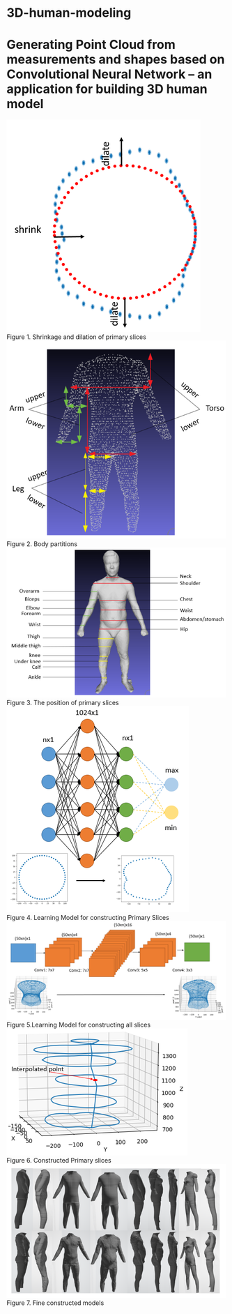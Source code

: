 # 3D-human-modeling
# Generating Point Cloud from measurements and shapes based on Convolutional Neural Network – an application for building 3D human model
![alt text](https://github.com/Ka0Ri/3D-human-modeling/blob/master/img/1.PNG) <br />
Figure 1. Shrinkage and dilation of primary slices <br />
![alt text](https://github.com/Ka0Ri/3D-human-modeling/blob/master/img/4.PNG) <br />
Figure 2. Body partitions <br />
![alt text](https://github.com/Ka0Ri/3D-human-modeling/blob/master/img/7.PNG) <br />
Figure 3. The position of primary slices <br />
![alt text](https://github.com/Ka0Ri/3D-human-modeling/blob/master/img/8.PNG) <br />
Figure 4. Learning Model for constructing Primary Slices <br />
![alt text](https://github.com/Ka0Ri/3D-human-modeling/blob/master/img/9.PNG) <br />
Figure 5.Learning Model for constructing all slices <br />
![alt text](https://github.com/Ka0Ri/3D-human-modeling/blob/master/img/17.PNG) <br />
Figure 6. Constructed Primary slices <br />
![alt text](https://github.com/Ka0Ri/3D-human-modeling/blob/master/img/16.PNG) <br />
Figure 7. Fine constructed models <br />
